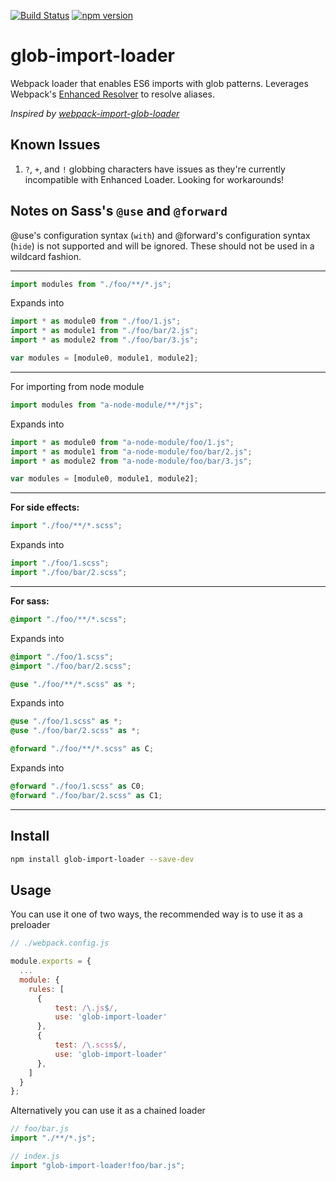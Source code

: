 [![Build Status](https://travis-ci.org/soluml/glob-import-loader.svg)](https://travis-ci.org/soluml/glob-import-loader.svg)
[![npm version](https://badge.fury.io/js/glob-import-loader.svg)](https://badge.fury.io/js/glob-import-loader)

# glob-import-loader

Webpack loader that enables ES6 imports with glob patterns. Leverages Webpack's [Enhanced Resolver](https://github.com/webpack/enhanced-resolve) to resolve aliases.

_Inspired by [webpack-import-glob-loader](https://github.com/fred104/webpack-import-glob-loader)_

## Known Issues

1. `?`, `+`, and `!` globbing characters have issues as they're currently incompatible with Enhanced Loader. Looking for workarounds!

## Notes on Sass's `@use` and `@forward`

@use's configuration syntax (`with`) and @forward's configuration syntax (`hide`) is not supported and will be ignored. These should not be used in a wildcard fashion.

---

```js
import modules from "./foo/**/*.js";
```

Expands into

```js
import * as module0 from "./foo/1.js";
import * as module1 from "./foo/bar/2.js";
import * as module2 from "./foo/bar/3.js";

var modules = [module0, module1, module2];
```

---

For importing from node module

```js
import modules from "a-node-module/**/*js";
```

Expands into

```js
import * as module0 from "a-node-module/foo/1.js";
import * as module1 from "a-node-module/foo/bar/2.js";
import * as module2 from "a-node-module/foo/bar/3.js";

var modules = [module0, module1, module2];
```

---

**For side effects:**

```js
import "./foo/**/*.scss";
```

Expands into

```js
import "./foo/1.scss";
import "./foo/bar/2.scss";
```

---

**For sass:**

```scss
@import "./foo/**/*.scss";
```

Expands into

```scss
@import "./foo/1.scss";
@import "./foo/bar/2.scss";
```

```scss
@use "./foo/**/*.scss" as *;
```

Expands into

```scss
@use "./foo/1.scss" as *;
@use "./foo/bar/2.scss" as *;
```

```scss
@forward "./foo/**/*.scss" as C;
```

Expands into

```scss
@forward "./foo/1.scss" as C0;
@forward "./foo/bar/2.scss" as C1;
```

---

## Install

```sh
npm install glob-import-loader --save-dev
```

## Usage

You can use it one of two ways, the recommended way is to use it as a preloader

```js
// ./webpack.config.js

module.exports = {
  ...
  module: {
    rules: [
      {
          test: /\.js$/,
          use: 'glob-import-loader'
      },
      {
          test: /\.scss$/,
          use: 'glob-import-loader'
      },
    ]
  }
};
```

Alternatively you can use it as a chained loader

```js
// foo/bar.js
import "./**/*.js";

// index.js
import "glob-import-loader!foo/bar.js";
```
